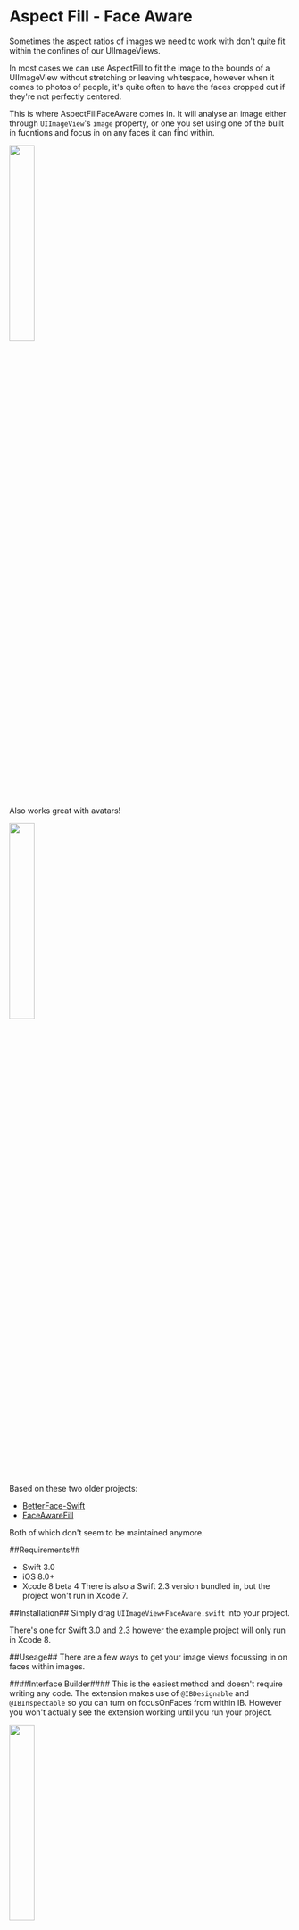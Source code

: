 # Aspect Fill - Face Aware

Sometimes the aspect ratios of images we need to work with don't quite fit within the confines of our UIImageViews.

In most cases we can use AspectFill to fit the image to the bounds of a UIImageView without stretching or leaving whitespace, however when it comes to photos of people, it's quite often to have the faces cropped out if they're not perfectly centered.

This is where AspectFillFaceAware comes in.
It will analyse an image either through `UIImageView`'s `image` property, or one you set using one of the built in fucntions and focus in on any faces it can find within.

<img src="https://raw.githubusercontent.com/BeauNouvelle/AspectFillFaceAware/master/largeExample.png" width=30%>

Also works great with avatars!

<img src="https://raw.githubusercontent.com/BeauNouvelle/AspectFillFaceAware/master/avatarExample.png" width=30%>

Based on these two older projects:

* [BetterFace-Swift](https://github.com/croath/UIImageView-BetterFace-Swift)
* [FaceAwareFill](https://github.com/Julioacarrettoni/UIImageView_FaceAwareFill)

Both of which don't seem to be maintained anymore.

##Requirements##
* Swift 3.0
* iOS 8.0+
* Xcode 8 beta 4
There is also a Swift 2.3 version bundled in, but the project won't run in Xcode 7.

##Installation##
Simply drag `UIImageView+FaceAware.swift` into your project. 

There's one for Swift 3.0 and 2.3 however the example project will only run in Xcode 8.

##Useage##
There are a few ways to get your image views focussing in on faces within images.

####Interface Builder####
This is the easiest method and doesn't require writing any code.
The extension makes use of `@IBDesignable` and `@IBInspectable` so you can turn on focusOnFaces from within IB. However you won't actually see the extension working until you run your project.

<img src="https://raw.githubusercontent.com/BeauNouvelle/AspectFillFaceAware/master/inspectable.png" width=30%>

####Code####
You can set `focusOnFaces` to `true`.

```
someImageView.focusOnFaces = true
```
Be sure to set this *after* setting your image. If no image is present when this is called, there's no faces to focus on.

------

Alternatively you can use:

```
someImageView.set(image: myImage, focusOnFaces: true)
```
Which elimates the worry of not having an image previously set.

##Future Plans##
* Add an option to only focus on largest/closest face in photo.
* <s> Support Swift 2.3</s>
* <s> Remove 'pop in' when a focus has been completed.</s>

##License##

The MIT License (MIT)

Copyright (c) 2016 Beau Nouvelle

Permission is hereby granted, free of charge, to any person obtaining a copy
of this software and associated documentation files (the "Software"), to deal
in the Software without restriction, including without limitation the rights
to use, copy, modify, merge, publish, distribute, sublicense, and/or sell
copies of the Software, and to permit persons to whom the Software is
furnished to do so, subject to the following conditions:

The above copyright notice and this permission notice shall be included in all
copies or substantial portions of the Software.

THE SOFTWARE IS PROVIDED "AS IS", WITHOUT WARRANTY OF ANY KIND, EXPRESS OR
IMPLIED, INCLUDING BUT NOT LIMITED TO THE WARRANTIES OF MERCHANTABILITY,
FITNESS FOR A PARTICULAR PURPOSE AND NONINFRINGEMENT. IN NO EVENT SHALL THE
AUTHORS OR COPYRIGHT HOLDERS BE LIABLE FOR ANY CLAIM, DAMAGES OR OTHER
LIABILITY, WHETHER IN AN ACTION OF CONTRACT, TORT OR OTHERWISE, ARISING FROM,
OUT OF OR IN CONNECTION WITH THE SOFTWARE OR THE USE OR OTHER DEALINGS IN THE
SOFTWARE.
